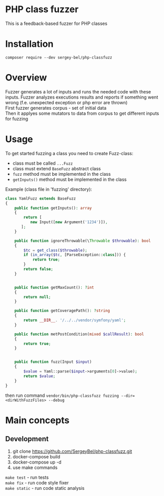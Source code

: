 # PHP class fuzzer
This is a feedback-based fuzzer for PHP classes



# Installation
`composer require --dev sergey-bel/php-classfuzz`


# Overview
Fuzzer generates a lot of inputs and runs the needed code with these inputs. Fuzzer analyzes executions results and reports if something went wrong (f.e. unexpected exception or php error are thrown)  
First fuzzer generates corpus - set of initial data  
Then it applyes some mutators to data from corpus to get different inputs for fuzzing



# Usage
To get started fuzzing a class you need to create Fuzz-class:

* class must be called `...Fuzz`
* class must extend `BaseFuzz` abstract class
* `fuzz` method must be implemented in the class
* `getInputs()` method must be implemented in the class

Example (class file in 'fuzzing' directory):
```php
class YamlFuzz extends BaseFuzz
{
    public function getInputs(): array
    {
        return [
           new Input([new Argument('1234')]),
       ];
    }

    public function ignoreThrowable(\Throwable $throwable): bool
    {
        $tc = get_class($throwable);
        if (in_array($tc, [ParseException::class])) {
            return true;
        }
        return false;
    }


    public function getMaxCount(): ?int
    {
        return null;
    }

    public function getCoveragePath(): ?string
    {
        return __DIR__. '/../../vendor/symfony/yaml';
    }

    public function metPostCondition(mixed $callResult): bool
    {
        return true;
    }


    public function fuzz(Input $input)
    {
        $value = Yaml::parse($input->arguments[0]->value);
        return $value;
    }
}
```

then run command `vendor/bin/php-classfuzz fuzzing --dir=<dirWithFuzzFiles> --debug`

# Main concepts

## Development
1. git clone https://github.com/SergeyBel/php-classfuzz.git
2. docker-compose build
3. docker-compose up -d
4. use make commands


`make test` - run tests  
`make fix` - run code style fixer  
`make static` - run code static analysis 


